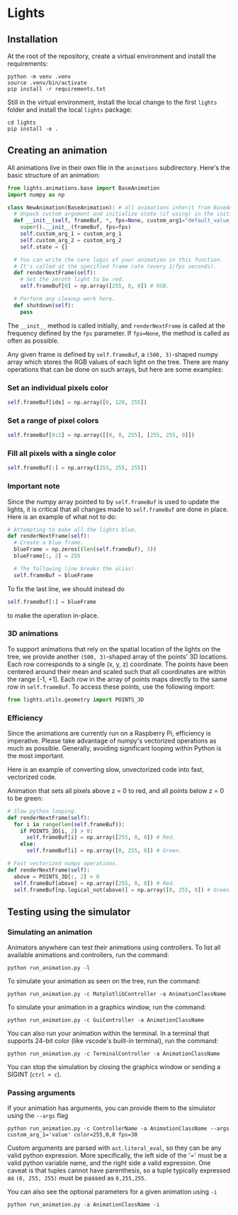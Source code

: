 # Lights

## Installation
At the root of the repository, create a virtual environment and install the requirements:
```shell
python -m venv .venv
source .venv/bin/activate
pip install -r requirements.txt
```

Still in the virtual environment, install the local change to the first `lights` folder and install the local `lights` package:
```shell
cd lights
pip install -e .
```

## Creating an animation

All animations live in their own file in the `animations` subdirectory. Here's the basic structure of an animation:
```python
from lights.animations.base import BaseAnimation
import numpy as np

class NewAnimation(BaseAnimation): # all animations inherit from BaseAnimation
  # Unpack custom argument and initialize state (if using) in the initializer.
  def __init__(self, frameBuf, *, fps=None, custom_arg1="default_value_1", custom_arg2="default_value_2"):
    super().__init__(frameBuf, fps=fps)
    self.custom_arg_1 = custom_arg_1
    self.custom_arg_2 = custom_arg_2
    self.state = {}

  # You can write the core logic of your animation in this function.
  # It's called at the specified frame rate (every 1/fps seconds).
  def renderNextFrame(self):
    # Set the zeroth light to be red.
    self.frameBuf[0] = np.array([255, 0, 0]) # RGB.

  # Perform any cleanup work here.
  def shutdown(self):
    pass
```

The `__init__` method is called initially, and `renderNextFrame` is called at the frequency defined by the `fps` parameter. If `fps=None`, the method is called as often as possible.

Any given frame is defined by `self.frameBuf`, a `(500, 3)`-shaped numpy array which stores the RGB values of each light on the tree. There are many operations that can be done on such arrays, but here are some examples:

### Set an individual pixels color
```python
self.frameBuf[idx] = np.array([0, 128, 255]) 
```

### Set a range of pixel colors
```python
self.frameBuf[0:2] = np.array([[0, 0, 255], [255, 255, 0]])
```

### Fill all pixels with a single color
```python
self.frameBuf[:] = np.array([255, 255, 255])
```

### Important note

Since the numpy array pointed to by `self.frameBuf` is used to update the lights, it is critical that all changes made to `self.frameBuf` are done in place. Here is an example of what not to do:

```python
# Attempting to make all the lights blue.
def renderNextFrame(self):
  # Create a blue frame.
  blueFrame = np.zeros((len(self.frameBuf), 3))
  blueFrame[:, 2] = 255

  # The following line breaks the alias!
  self.frameBuf = blueFrame
```

To fix the last line, we should instead do
```python
self.frameBuf[:] = blueFrame
```
to make the operation in-place.

### 3D animations

To support animations that rely on the spatial location of the lights on the tree, we provide another `(500, 3)`-shaped array of the points' 3D locations. Each row corresponds to a single (x, y, z) coordinate. The points have been centered around their mean and scaled such that all coordinates are within the range [-1, +1]. Each row in the array of points maps directly to the same row in `self.frameBuf`. To access these points, use the following import:

```python
from lights.utils.geometry import POINTS_3D
```

### Efficiency

Since the animations are currently run on a Raspberry Pi, efficiency is imperative. Please take advantage of numpy's vectorized operations as much as possible. Generally, avoiding significant looping within Python is the most important.

Here is an example of converting slow, unvectorized code into fast, vectorized code.

Animation that sets all pixels above z = 0 to red, and all points below z = 0 to be green:

```python
# Slow python looping.
def renderNextFrame(self):
  for i in range(len(self.frameBuf)):
    if POINTS_3D[i, 2] > 0:
      self.frameBuf[i] = np.array([255, 0, 0]) # Red.
    else:
      self.frameBuf[i] = np.array([0, 255, 0]) # Green.
```

```python
# Fast vectorized numpy operations.
def renderNextFrame(self):
  above = POINTS_3D[:, 2] > 0
  self.frameBuf[above] = np.array([255, 0, 0]) # Red.
  self.frameBuf[np.logical_not(above)] = np.array([0, 255, 0]) # Green.
```

## Testing using the simulator

### Simulating an animation
Animators anywhere can test their animations using controllers. To list all available animations and controllers, run the command:

```shell
python run_animation.py -l
```

To simulate your animation as seen on the tree, run the command:
```shell
python run_animation.py -c MatplotlibController -a AnimationClassName
```

To simulate your animation in a graphics window, run the command:
```shell
python run_animation.py -c GuiController -a AnimationClassName
```

You can also run your animation within the terminal. In a terminal that supports 24-bit color (like vscode's built-in terminal), run the command:
```shell
python run_animation.py -c TerminalController -a AnimationClassName
```

You can stop the simulation by closing the graphics window or sending a SIGINT (`ctrl + c`).

### Passing arguments
If your animation has arguments, you can provide them to the simulator using the `--args` flag

```shell
python run_animation.py -c ControllerName -a AnimationClassName --args custom_arg_1='value' color=255,0,0 fps=30
```

Custom arguments are parsed with `ast.literal_eval`, so they can be any valid python expression. More specifically, the left side of the '=' must be a valid python variable name, and the right side a valid expression. One caveat is that tuples cannot have parenthesis, so a tuple typically expressed as `(0, 255, 255)` must be passed as `0,255,255`.

You can also see the optional parameters for a given animation using `-i`
```shell
python run_animation.py -a AnimationClassName -i
```
